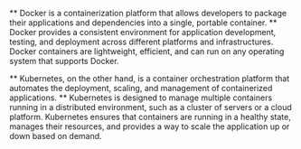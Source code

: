 ** Docker is a containerization platform that allows developers to package their applications and dependencies into a single, portable container. ** 
Docker provides a consistent environment for application development, testing, and deployment across different platforms and infrastructures. Docker containers are lightweight, efficient, and can run on any operating system that supports Docker.

** Kubernetes, on the other hand, is a container orchestration platform that automates the deployment, scaling, and management of containerized applications. **
Kubernetes is designed to manage multiple containers running in a distributed environment, such as a cluster of servers or a cloud platform. Kubernetes ensures that containers are running in a healthy state, manages their resources, and provides a way to scale the application up or down based on demand.